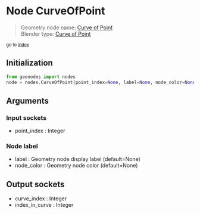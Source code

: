 
# Node CurveOfPoint

> Geometry node name: [Curve of Point](https://docs.blender.org/manual/en/latest/modeling/geometry_nodes/curve_topology/curve_of_point.html)<br>
  Blender type: [Curve of Point](https://docs.blender.org/api/current/bpy.types.GeometryNodeCurveOfPoint.html)
  
<sub>go to [index](../index.md)</sub>

## Initialization

```python
from geonodes import nodes
node = nodes.CurveOfPoint(point_index=None, label=None, node_color=None)
```



## Arguments


### Input sockets

- point_index : Integer

### Node label

- label : Geometry node display label (default=None)
- node_color : Geometry node color (default=None)

## Output sockets

- curve_index : Integer
- index_in_curve : Integer
